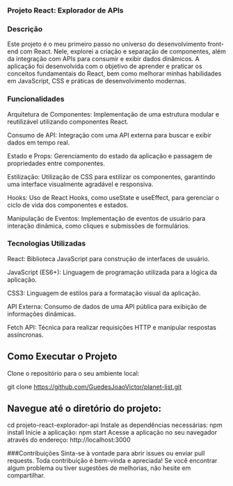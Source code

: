 ### Projeto React: Explorador de APIs

### Descrição
Este projeto é o meu primeiro passo no universo do desenvolvimento front-end com React. Nele, explorei a criação e separação de componentes, além da integração com APIs para consumir e exibir dados dinâmicos. A aplicação foi desenvolvida com o objetivo de aprender e praticar os conceitos fundamentais do React, bem como melhorar minhas habilidades em JavaScript, CSS e práticas de desenvolvimento modernas.

### Funcionalidades

Arquitetura de Componentes: Implementação de uma estrutura modular e reutilizável utilizando componentes React.

Consumo de API: Integração com uma API externa para buscar e exibir dados em tempo real.

Estado e Props: Gerenciamento do estado da aplicação e passagem de propriedades entre componentes.

Estilização: Utilização de CSS para estilizar os componentes, garantindo uma interface visualmente agradável e responsiva.

Hooks: Uso de React Hooks, como useState e useEffect, para gerenciar o ciclo de vida dos componentes e estados.

Manipulação de Eventos: Implementação de eventos de usuário para interação dinâmica, como cliques e submissões de formulários.

### Tecnologias Utilizadas

React: Biblioteca JavaScript para construção de interfaces de usuário.

JavaScript (ES6+): Linguagem de programação utilizada para a lógica da aplicação.

CSS3: Linguagem de estilos para a formatação visual da aplicação.

API Externa: Consumo de dados de uma API pública para exibição de informações dinâmicas.

Fetch API: Técnica para realizar requisições HTTP e manipular respostas assíncronas.

## Como Executar o Projeto

Clone o repositório para o seu ambiente local:

git clone https://github.com/GuedesJoaoVictor/planet-list.git

## Navegue até o diretório do projeto:

cd projeto-react-explorador-api
Instale as dependências necessárias:
npm install
Inicie a aplicação:
npm start
Acesse a aplicação no seu navegador através do endereço:
http://localhost:3000


###Contribuições
Sinta-se à vontade para abrir issues ou enviar pull requests. Toda contribuição é bem-vinda e apreciada! Se você encontrar algum problema ou tiver sugestões de melhorias, não hesite em compartilhar.
